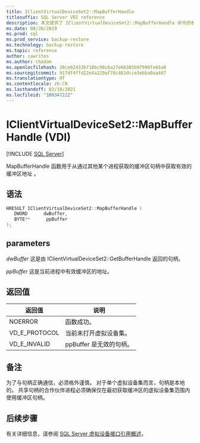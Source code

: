 ```yaml
---
title: IClientVirtualDeviceSet2::MapBufferHandle
titlesuffix: SQL Server VDI reference
description: 本文提供了 IClientVirtualDeviceSet2::MapBufferHandle 命令的参考。
ms.date: 08/30/2019
ms.prod: sql
ms.prod_service: backup-restore
ms.technology: backup-restore
ms.topic: reference
author: cawrites
ms.author: chadam
ms.openlocfilehash: 28ce82433b718bc98c6a27e66385b97996fe65a0
ms.sourcegitcommit: 917df4ffd22e4a229af7dc481dcce3ebba0aa4d7
ms.translationtype: HT
ms.contentlocale: zh-CN
ms.lasthandoff: 02/10/2021
ms.locfileid: "100347222"
---
```

# <a name="iclientvirtualdeviceset2mapbufferhandle-vdi"></a>IClientVirtualDeviceSet2::MapBufferHandle (VDI)

[!INCLUDE [SQL Server](../../../includes/applies-to-version/sqlserver.md)]

MapBufferHandle 函数用于从通过其他某个进程获取的缓冲区句柄中获取有效的缓冲区地址  。

## <a name="syntax"></a>语法

```c
HRESULT IClientVirtualDeviceSet2::MapBufferHandle (
   DWORD      dwBuffer,
   BYTE**      ppBuffer
);
```

## <a name="parameters"></a>parameters

*dwBuffer* 这是由 IClientVirtualDeviceSet2::GetBufferHandle 返回的句柄。

*ppBuffer* 这是当前进程中有效缓冲区的地址。

## <a name="return-value"></a>返回值

|返回值 | 说明 |
|---|---|
| NOERROR | 函数成功。 |
| VD_E_PROTOCOL | 当前未打开虚拟设备集。 |
| VD_E_INVALID | ppBuffer 是无效的句柄。 |

## <a name="remarks"></a>备注

为了与句柄正确通信，必须格外谨慎。 对于单个虚拟设备集而言，句柄是本地的。 共享句柄的合作伙伴进程必须确保仅在最初获取缓冲区的虚拟设备集范围内使用缓冲区句柄。

## <a name="next-steps"></a>后续步骤

有关详细信息，请参阅 [SQL Server 虚拟设备接口引用概述](reference-virtual-device-interface.md)。